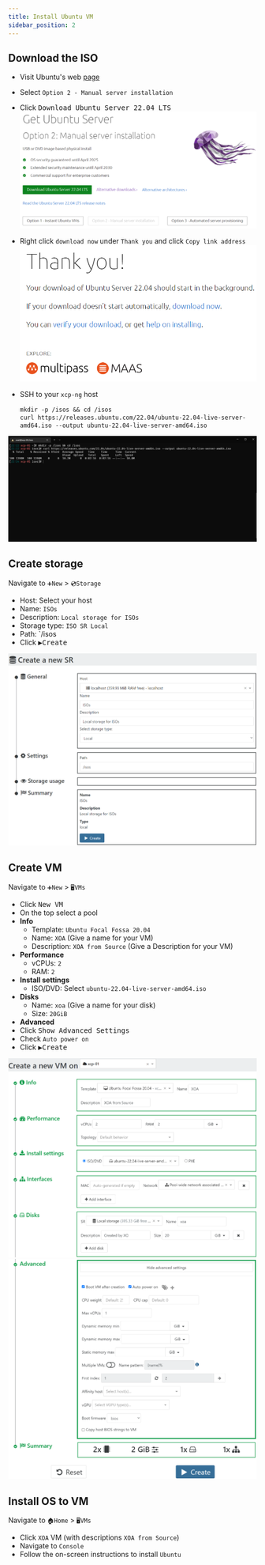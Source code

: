 ```yaml
---
title: Install Ubuntu VM
sidebar_position: 2
---
```


## Download the ISO

- Visit Ubuntu's web [page](https://ubuntu.com/download/server)
- Select `Option 2 - Manual server installation`
- Click <kbd>Download Ubuntu Server 22.04 LTS</kbd>
  ![xoa-ubuntu-download1](img/xoa-ubuntu-download1.png)
- Right click `download now` under `Thank you` and click `Copy link address`
  ![xoa-ubuntu-download2](img/xoa-ubuntu-download2.png)
- SSH to your `xcp-ng` host

  ```shell
  mkdir -p /isos && cd /isos
  curl https://releases.ubuntu.com/22.04/ubuntu-22.04-live-server-amd64.iso --output ubuntu-22.04-live-server-amd64.iso
  ```

![xoa-source-mkdir-download-img](img/xoa-source-mkdir-download-img.png)

## Create storage

Navigate to `➕New` > `💿Storage`

- Host: Select your host
- Name: `ISOs`
- Description: `Local storage for ISOs`
- Storage type: `ISO SR Local`
- Path: `/isos
- Click <kbd>▶️Create</kbd>

![xoa-source-storage](img/xoa-source-storage.png)

## Create VM

Navigate to `➕New` > `🖥️VMs`

- Click <kbd>New VM</kbd>
- On the top select a pool
- **Info**
  - Template: `Ubuntu Focal Fossa 20.04`
  - Name: `XOA` (Give a name for your VM)
  - Description: `XOA from Source` (Give a Description for your VM)
- **Performance**
  - vCPUs: `2`
  - RAM: `2`
- **Install settings**
  - ISO/DVD: Select `ubuntu-22.04-live-server-amd64.iso`
- **Disks**
  - Name: `xoa` (Give a name for your disk)
  - Size: `20GiB`
- **Advanced**
- Click <kbd>Show Advanced Settings</kbd>
- Check `Auto power on`
- Click <kbd>▶️Create</kbd>

![xoa-source-vm1](img/xoa-source-vm1.png)
![xoa-source-vm2](img/xoa-source-vm2.png)

## Install OS to VM

Navigate to `🏠Home` > `🖥️VMs`

- Click `XOA` VM (with descriptions `XOA from Source`)
- Navigate to `Console`
- Follow the on-screen instructions to install `Ubuntu`
